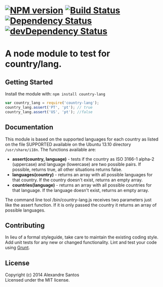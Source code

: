 # [![NPM version](https://badge.fury.io/js/country-lang.svg)](https://npmjs.org/package/country-lang) [![Build Status](https://travis-ci.org/alexsantos/country-lang.svg?branch=master)](https://travis-ci.org/alexsantos/country-lang) [![Dependency Status](https://david-dm.org/alexsantos/country-lang.svg)](https://david-dm.org/alexsantos/country-lang) [![devDependency Status](https://david-dm.org/alexsantos/country-lang/dev-status.svg)](https://david-dm.org/alexsantos/country-lang#info=devDependencies)

# A node module to test for country/lang.

## Getting Started
Install the module with: `npm install country-lang`

```javascript
var country_lang = require('country-lang');
country_lang.assert('PT', 'pt'); // true
country_lang.assert('US', 'pt'); //false
```

## Documentation
This module is based on the supported languages for each country as listed on the file SUPPORTED available on the Ubuntu 13.10 directory ```/usr/share/i18n```. The functions available are:
* __assert(country, language)__ - tests if the country as ISO 3166-1 alpha-2 (uppercase) and language (lowercase) are two possible pairs. If possible, returns true, all other situations returns false.
* __languages(country)__ - returns an array with all possible languages for that country. If the country doesn't exist, returns an empty array.
* __countries(language)__ - returns an array with all possible countries for that language. If the language doesn't exist, returns an empty array.

The command line tool /bin/country-lang.js receives two parameters just like the assert function. If it is only passed the country it returns an array of possible languages.

## Contributing
In lieu of a formal styleguide, take care to maintain the existing coding style. Add unit tests for any new or changed functionality. Lint and test your code using [Grunt](http://gruntjs.com/).

## License
Copyright (c) 2014 Alexandre Santos  
Licensed under the MIT license.

[npm-url]: https://npmjs.org/package/country-lang
[npm-image]: https://badge.fury.io/js/country-lang.svg

